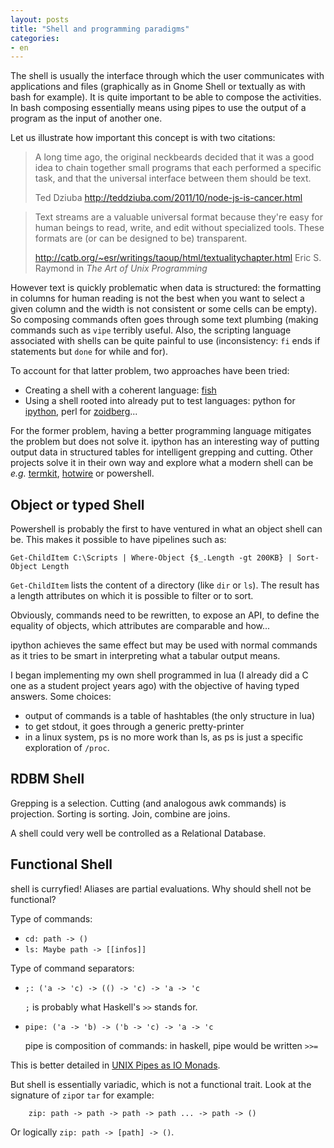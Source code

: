 ```yaml
---
layout: posts
title: "Shell and programming paradigms"
categories:
- en
---
```


The shell is usually the interface through which the user communicates with applications and files (graphically as in Gnome Shell or textually as with bash for example). It is quite important to be able to compose the activities. In bash composing essentially means using pipes to use the output of a program as the input of another one.

Let us illustrate how important this concept is with two citations:

> A long time ago, the original neckbeards decided that it was a good idea to chain together small programs that each performed a specific task, and that the universal interface between them should be text.
> 
> Ted Dziuba <http://teddziuba.com/2011/10/node-js-is-cancer.html>

> Text streams are a valuable universal format because they're easy for human beings to read, write, and edit without specialized tools. These formats are (or can be designed to be) transparent.
> 
> <http://catb.org/~esr/writings/taoup/html/textualitychapter.html>
> Eric S. Raymond in *The Art of Unix Programming*

However text is quickly problematic when data is structured: the formatting in
columns for human reading is not the best when you want to select a given
column and the width is not consistent or some cells can be empty). So
composing commands often goes through some text plumbing (making commands such
as ``vipe`` terribly useful. Also, the scripting language associated with
shells can be quite painful to use (inconsistency: ``fi`` ends if statements
but ``done`` for while and for).


To account for that latter problem, two approaches have been tried:

* Creating a shell with a coherent language: [fish](http://fishshell.com/)
* Using a shell rooted into already put to test languages: python for [ipython], perl for [zoidberg]...

For the former problem, having a better programming language mitigates the problem but does not solve it. ipython has an interesting way of putting output data in structured tables for intelligent grepping and cutting. Other projects solve it in their own way and explore what a modern shell can be *e.g.* [termkit](http://acko.net/blog/on-termkit/), [hotwire](http://code.google.com/p/hotwire-shell/) or powershell.


## Object or typed Shell

Powershell is probably the first to have ventured in what an object shell can be. This makes it possible to have pipelines such as:

    Get-ChildItem C:\Scripts | Where-Object {$_.Length -gt 200KB} | Sort-Object Length

``Get-ChildItem`` lists the content of a directory (like ``dir`` or ``ls``). The result has a length attributes on which it is possible to filter or to sort.

Obviously, commands need to be rewritten, to expose an API, to define the equality of objects, which attributes are comparable and how...

ipython achieves the same effect but may be used with normal commands as it tries to be smart in interpreting what a tabular output means.

I began implementing my own shell programmed in lua (I already did a C one as a student project years ago) with the objective of having typed answers. Some choices:
- output of commands is a table of hashtables (the only structure in lua)
- to get stdout, it goes through a generic pretty-printer
- in a linux system, ps is no more work than ls, as ps is just a specific exploration of ``/proc``.


## RDBM Shell

Grepping is a selection. Cutting (and analogous awk commands) is projection. Sorting is sorting. Join, combine are joins.

A shell could very well be controlled as a Relational Database.


## Functional Shell

shell is curryfied! Aliases are partial evaluations. Why should shell not be functional?


Type of commands:

* ``cd: path -> ()``
* ``ls: Maybe path -> [[infos]]``


Type of command separators:

- ``;: ('a -> 'c) -> (() -> 'c) -> 'a -> 'c``

  ``;`` is probably what Haskell's ``>>`` stands for.
- ``pipe: ('a -> 'b) -> ('b -> 'c) -> 'a -> 'c``

  pipe is composition of commands: in haskell, pipe would be written ``>>=``

This is better detailed in [UNIX Pipes as IO Monads](http://okmij.org/ftp/Computation/monadic-shell.html).

But shell is essentially variadic, which is not a functional trait. Look at the signature of ``zip``or ``tar`` for example:

		zip: path -> path -> path -> path ... -> path -> ()

Or logically ``zip: path -> [path] -> ()``.




[zoidberg]: http://www.pardus.nl/projects/zoidberg/
[ipython]: http://ipython.org/
